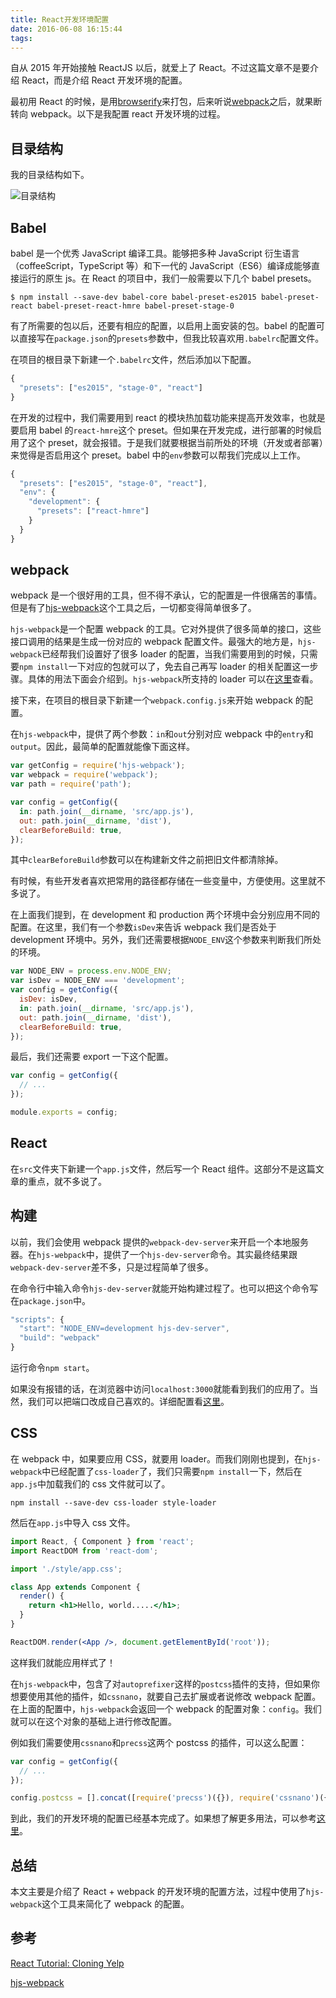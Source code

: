 ```yaml
---
title: React开发环境配置
date: 2016-06-08 16:15:44
tags:
---
```


自从 2015 年开始接触 ReactJS 以后，就爱上了 React。不过这篇文章不是要介绍 React，而是介绍 React 开发环境的配置。

最初用 React 的时候，是用[browserify](http://browserify.org/)来打包，后来听说[webpack](https://webpack.github.io/)之后，就果断转向 webpack。以下是我配置 react 开发环境的过程。

## 目录结构

我的目录结构如下。

![目录结构](https://s3.bmp.ovh/imgs/2022/06/01/293f08803786f957.jpg)

## Babel

babel 是一个优秀 JavaScript 编译工具。能够把多种 JavaScript 衍生语言（coffeeScript，TypeScript 等）和下一代的 JavaScript（ES6）编译成能够直接运行的原生 js。在 React 的项目中，我们一般需要以下几个 babel presets。

```
$ npm install --save-dev babel-core babel-preset-es2015 babel-preset-react babel-preset-react-hmre babel-preset-stage-0
```

有了所需要的包以后，还要有相应的配置，以启用上面安装的包。babel 的配置可以直接写在`package.json`的`presets`参数中，但我比较喜欢用`.babelrc`配置文件。

在项目的根目录下新建一个`.babelrc`文件，然后添加以下配置。

```javascript
{
  "presets": ["es2015", "stage-0", "react"]
}
```

在开发的过程中，我们需要用到 react 的模块热加载功能来提高开发效率，也就是要启用 babel 的`react-hmre`这个 preset。但如果在开发完成，进行部署的时候启用了这个 preset，就会报错。于是我们就要根据当前所处的环境（开发或者部署）来觉得是否启用这个 preset。babel 中的`env`参数可以帮我们完成以上工作。

```JavaScript
{
  "presets": ["es2015", "stage-0", "react"],
  "env": {
    "development": {
      "presets": ["react-hmre"]
    }
  }
}
```

## webpack

webpack 是一个很好用的工具，但不得不承认，它的配置是一件很痛苦的事情。但是有了[hjs-webpack](https://github.com/HenrikJoreteg/hjs-webpack)这个工具之后，一切都变得简单很多了。

`hjs-webpack`是一个配置 webpack 的工具。它对外提供了很多简单的接口，这些接口调用的结果是生成一份对应的 webpack 配置文件。最强大的地方是，`hjs-webpack`已经帮我们设置好了很多 loader 的配置，当我们需要用到的时候，只需要`npm install`一下对应的包就可以了，免去自己再写 loader 的相关配置这一步骤。具体的用法下面会介绍到。`hjs-webpack`所支持的 loader 可以在[这里](https://github.com/HenrikJoreteg/hjs-webpack)查看。

接下来，在项目的根目录下新建一个`webpack.config.js`来开始 webpack 的配置。

在`hjs-webpack`中，提供了两个参数：`in`和`out`分别对应 webpack 中的`entry`和`output`。因此，最简单的配置就能像下面这样。

```javascript
var getConfig = require('hjs-webpack');
var webpack = require('webpack');
var path = require('path');

var config = getConfig({
  in: path.join(__dirname, 'src/app.js'),
  out: path.join(__dirname, 'dist'),
  clearBeforeBuild: true,
});
```

其中`clearBeforeBuild`参数可以在构建新文件之前把旧文件都清除掉。

有时候，有些开发者喜欢把常用的路径都存储在一些变量中，方便使用。这里就不多说了。

在上面我们提到，在 development 和 production 两个环境中会分别应用不同的配置。在这里，我们有一个参数`isDev`来告诉 webpack 我们是否处于 development 环境中。另外，我们还需要根据`NODE_ENV`这个参数来判断我们所处的环境。

```javascript
var NODE_ENV = process.env.NODE_ENV;
var isDev = NODE_ENV === 'development';
var config = getConfig({
  isDev: isDev,
  in: path.join(__dirname, 'src/app.js'),
  out: path.join(__dirname, 'dist'),
  clearBeforeBuild: true,
});
```

最后，我们还需要 export 一下这个配置。

```javascript
var config = getConfig({
  // ...
});

module.exports = config;
```

## React

在`src`文件夹下新建一个`app.js`文件，然后写一个 React 组件。这部分不是这篇文章的重点，就不多说了。

## 构建

以前，我们会使用 webpack 提供的`webpack-dev-server`来开启一个本地服务器。在`hjs-webpack`中，提供了一个`hjs-dev-server`命令。其实最终结果跟`webpack-dev-server`差不多，只是过程简单了很多。

在命令行中输入命令`hjs-dev-server`就能开始构建过程了。也可以把这个命令写在`package.json`中。

```javascript
"scripts": {
  "start": "NODE_ENV=development hjs-dev-server",
  "build": "webpack"
}
```

运行命令`npm start`。

如果没有报错的话，在浏览器中访问`localhost:3000`就能看到我们的应用了。当然，我们可以把端口改成自己喜欢的。详细配置看[这里](https://github.com/HenrikJoreteg/hjs-webpack)。

## CSS

在 webpack 中，如果要应用 CSS，就要用 loader。而我们刚刚也提到，在`hjs-webpack`中已经配置了`css-loader`了，我们只需要`npm install`一下，然后在`app.js`中加载我们的 css 文件就可以了。

```
npm install --save-dev css-loader style-loader
```

然后在`app.js`中导入 css 文件。

```jsx
import React, { Component } from 'react';
import ReactDOM from 'react-dom';

import './style/app.css';

class App extends Component {
  render() {
    return <h1>Hello, world.....</h1>;
  }
}

ReactDOM.render(<App />, document.getElementById('root'));
```

这样我们就能应用样式了！

在`hjs-webpack`中，包含了对`autoprefixer`这样的`postcss`插件的支持，但如果你想要使用其他的插件，如`cssnano`，就要自己去扩展或者说修改 webpack 配置。在上面的配置中，`hjs-webpack`会返回一个 webpack 的配置对象：`config`。我们就可以在这个对象的基础上进行修改配置。

例如我们需要使用`cssnano`和`precss`这两个 postcss 的插件，可以这么配置：

```javascript
var config = getConfig({
  // ...
});

config.postcss = [].concat([require('precss')({}), require('cssnano')({})]);
```

到此，我们的开发环境的配置已经基本完成了。如果想了解更多用法，可以参考[这里](https://www.fullstackreact.com/articles/react-tutorial-cloning-yelp/)。

## 总结

本文主要是介绍了 React + webpack 的开发环境的配置方法，过程中使用了`hjs-webpack`这个工具来简化了 webpack 的配置。

## 参考

[React Tutorial: Cloning Yelp](https://www.fullstackreact.com/articles/react-tutorial-cloning-yelp/)

[hjs-webpack](https://github.com/HenrikJoreteg/hjs-webpack)
